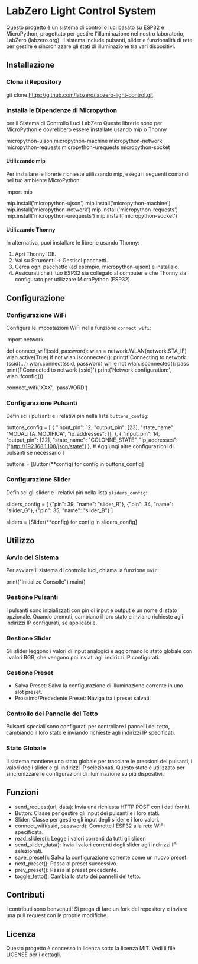 # LabZero Light Control System

Questo progetto è un sistema di controllo luci basato su ESP32 e MicroPython, progettato per gestire l'illuminazione nel nostro laboratorio, LabZero (labzero.org). Il sistema include pulsanti, slider e funzionalità di rete per gestire e sincronizzare gli stati di illuminazione tra vari dispositivi.

## Installazione

### Clona il Repository

git clone https://github.com/labzero/labzero-light-control.git

### Installa le Dipendenze di Micropython
per il Sistema di Controllo Luci LabZero
Queste librerie sono per MicroPython e dovrebbero essere installate usando mip o Thonny

micropython-ujson
micropython-machine
micropython-network
micropython-requests
micropython-urequests
micropython-socket

#### Utilizzando mip
Per installare le librerie richieste utilizzando mip, esegui i seguenti comandi nel tuo ambiente MicroPython:

import mip

mip.install('micropython-ujson')
mip.install('micropython-machine')
mip.install('micropython-network')
mip.install('micropython-requests')
mip.install('micropython-urequests')
mip.install('micropython-socket')

#### Utilizzando Thonny
In alternativa, puoi installare le librerie usando Thonny:

1. Apri Thonny IDE.
2. Vai su Strumenti -> Gestisci pacchetti.
3. Cerca ogni pacchetto (ad esempio, micropython-ujson) e installalo.
4. Assicurati che il tuo ESP32 sia collegato al computer e che Thonny sia configurato per utilizzare MicroPython (ESP32).

## Configurazione

### Configurazione WiFi
Configura le impostazioni WiFi nella funzione `connect_wifi`:

import network

def connect_wifi(ssid, password):
    wlan = network.WLAN(network.STA_IF)
    wlan.active(True)
    if not wlan.isconnected():
        print(f'Connecting to network {ssid}...')
        wlan.connect(ssid, password)
        while not wlan.isconnected():
            pass
    print(f'Connected to network {ssid}')
    print('Network configuration:', wlan.ifconfig())

connect_wifi('XXX', 'passWORD')

### Configurazione Pulsanti
Definisci i pulsanti e i relativi pin nella lista `buttons_config`:

buttons_config = [
    {
        "input_pin": 12,
        "output_pin": [23],
        "state_name": "MODALITA_MODIFICA",
        "ip_addresses": [],
    },
    {
        "input_pin": 14,
        "output_pin": [22],
        "state_name": "COLONNE_STATE",
        "ip_addresses": ["http://192.168.1.108/json/state"]
    },
    # Aggiungi altre configurazioni di pulsanti se necessario
]

buttons = [Button(**config) for config in buttons_config]

### Configurazione Slider
Definisci gli slider e i relativi pin nella lista `sliders_config`:

sliders_config = [
    {"pin": 39, "name": "slider_R"},
    {"pin": 34, "name": "slider_G"},
    {"pin": 35, "name": "slider_B"}
]

sliders = [Slider(**config) for config in sliders_config]

## Utilizzo

### Avvio del Sistema
Per avviare il sistema di controllo luci, chiama la funzione `main`:

print("Initialize Consolle")
main()

### Gestione Pulsanti
I pulsanti sono inizializzati con pin di input e output e un nome di stato opzionale. Quando premuti, cambiano il loro stato e inviano richieste agli indirizzi IP configurati, se applicabile.

### Gestione Slider
Gli slider leggono i valori di input analogici e aggiornano lo stato globale con i valori RGB, che vengono poi inviati agli indirizzi IP configurati.

### Gestione Preset
- Salva Preset: Salva la configurazione di illuminazione corrente in uno slot preset.
- Prossimo/Precedente Preset: Naviga tra i preset salvati.

### Controllo del Pannello del Tetto
Pulsanti speciali sono configurati per controllare i pannelli del tetto, cambiando il loro stato e inviando richieste agli indirizzi IP specificati.

### Stato Globale
Il sistema mantiene uno stato globale per tracciare le pressioni dei pulsanti, i valori degli slider e gli indirizzi IP selezionati. Questo stato è utilizzato per sincronizzare le configurazioni di illuminazione su più dispositivi.

## Funzioni

- send_request(url, data): Invia una richiesta HTTP POST con i dati forniti.
- Button: Classe per gestire gli input dei pulsanti e i loro stati.
- Slider: Classe per gestire gli input degli slider e i loro valori.
- connect_wifi(ssid, password): Connette l'ESP32 alla rete WiFi specificata.
- read_sliders(): Legge i valori correnti da tutti gli slider.
- send_slider_data(): Invia i valori correnti degli slider agli indirizzi IP selezionati.
- save_preset(): Salva la configurazione corrente come un nuovo preset.
- next_preset(): Passa al preset successivo.
- prev_preset(): Passa al preset precedente.
- toggle_tetto(): Cambia lo stato dei pannelli del tetto.

## Contributi

I contributi sono benvenuti! Si prega di fare un fork del repository e inviare una pull request con le proprie modifiche.

## Licenza

Questo progetto è concesso in licenza sotto la licenza MIT. Vedi il file LICENSE per i dettagli.
